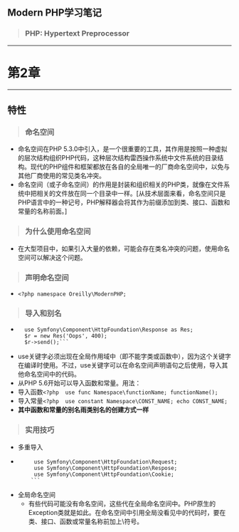 ## Modern PHP学习笔记
>### PHP: Hypertext Preprocessor
***
# 第2章
***
## 特性
>### 命名空间
- 命名空间在PHP 5.3.0中引入，是一个很重要的工具，其作用是按照一种虚拟的层次结构组织PHP代码，这种层次结构雷西操作系统中文件系统的目录结构。现代的PHP组件和框架都放在各自的全局唯一的厂商命名空间中，以免与其他厂商使用的常见类名冲突。
- 命名空间（或子命名空间）的作用是封装和组织相关的PHP类，就像在文件系统中把相关的文件放在同一个目录中一样。[从技术层面来看，命名空间只是PHP语言中的一种记号，PHP解释器会将其作为前缀添加到类、接口、函数和常量的名称前面。]

>### 为什么使用命名空间
- 在大型项目中，如果引入大量的依赖，可能会存在类名冲突的问题，使用命名空间可以解决这个问题。

>### 声明命名空间
- ```<?php namespace Oreilly\ModernPHP;```

>### 导入和别名
- ```<?php 
	use Symfony\Component\HttpFoundation\Response as Res;
	$r = new Res('Oops', 400);
	$r->send();``` 
- use关键字必须出现在全局作用域中（即不能字类或函数中），因为这个关键字在编译时使用。不过，use关键字可以在命名空间声明语句之后使用，导入其他命名空间中的代码。
- 从PHP 5.6开始可以导入函数和常量。用法：
- 导入函数```<?php 
	use func Namespace\functionName;
	functionName();```
- 导入常量```<?php 
	use constant Namespace\CONST_NAME;
	echo CONST_NAME;```
- **其中函数和常量的别名雨类别名的创建方式一样**

>### 实用技巧 
- 多重导入
 - ```<?php
		use Symfony\Component\HttpFoundation\Request;
		use Symfony\Component\HttpFoundation\Respose;
		use Symfony\Component\HttpFoundation\Cookie;
	   ```
- 全局命名空间
	- 有些代码可能没有命名空间，这些代在全局命名空间中。PHP原生的Exception类就是如此。在命名空间中引用全局没看见中的代码时，要在类、接口、函数或常量名称前加上\符号。

